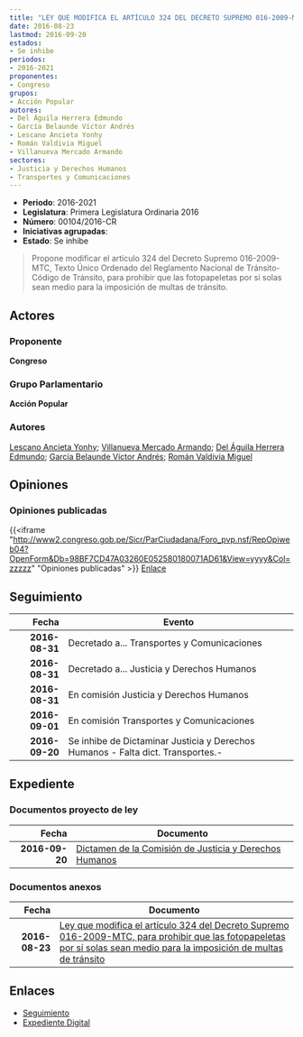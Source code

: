 ```yaml
---
title: "LEY QUE MODIFICA EL ARTÍCULO 324 DEL DECRETO SUPREMO 016-2009-MTC PARA PROHIBIR QUE LAS FOTOPAPELETAS POR SI SOLAS SEAN MEDIO PARA LA IMPOSICIÓN DE MULTAS DE TRÁNSITO"
date: 2016-08-23
lastmod: 2016-09-20
estados:
- Se inhibe
periodos:
- 2016-2021
proponentes:
- Congreso
grupos:
- Acción Popular
autores:
- Del Águila Herrera Edmundo
- García Belaunde Víctor Andrés
- Lescano Ancieta Yonhy
- Román Valdivia Miguel
- Villanueva Mercado Armando
sectores:
- Justicia y Derechos Humanos
- Transportes y Comunicaciones
---
```

- **Periodo**: 2016-2021
- **Legislatura**: Primera Legislatura Ordinaria 2016
- **Número**: 00104/2016-CR
- **Iniciativas agrupadas**: 
- **Estado**: Se inhibe

> Propone modificar el artículo 324 del Decreto Supremo 016-2009-MTC, Texto Único Ordenado del Reglamento Nacional de Tránsito-Código de Tránsito, para prohibir que las fotopapeletas por si solas sean medio para la imposición de multas de tránsito.


## Actores

### Proponente

**Congreso**

### Grupo Parlamentario

**Acción Popular**

### Autores

[Lescano Ancieta Yonhy](mailto:mailto:ylescano@congreso.gob.pe); [Villanueva Mercado Armando](mailto:mailto:avillanuevam@congreso.gob.pe); [Del Águila Herrera Edmundo](mailto:mailto:edelaguila@congreso.gob.pe); [García Belaunde Víctor Andrés](mailto:mailto:vgarciabelaunde@congreso.gob.pe); [Román Valdivia Miguel](mailto:mailto:mroman@congreso.gob.pe)

## Opiniones

### Opiniones publicadas

{{<iframe "http://www2.congreso.gob.pe/Sicr/ParCiudadana/Foro_pvp.nsf/RepOpiweb04?OpenForm&Db=98BF7CD47A03260E052580180071AD61&View=yyyy&Col=zzzzz" "Opiniones publicadas" >}}
[Enlace](http://www2.congreso.gob.pe/Sicr/ParCiudadana/Foro_pvp.nsf/RepOpiweb04?OpenForm&Db=98BF7CD47A03260E052580180071AD61&View=yyyy&Col=zzzzz)


## Seguimiento

| Fecha | Evento |
|------:|--------|
| **2016-08-31** | Decretado a... Transportes y Comunicaciones |
| **2016-08-31** | Decretado a... Justicia y Derechos Humanos |
| **2016-08-31** | En comisión Justicia y Derechos Humanos |
| **2016-09-01** | En comisión Transportes y Comunicaciones |
| **2016-09-20** | Se inhibe de Dictaminar Justicia y Derechos Humanos - Falta dict. Transportes.- |

## Expediente

### Documentos proyecto de ley

| Fecha | Documento |
|------:|-----------|
| **2016-09-20** | [Dictamen de la Comisión de Justicia y Derechos Humanos](http://www.leyes.congreso.gob.pe/Documentos/2016_2021/Dictamenes/Proyectos_de_Ley/00104DC15MAY20160920.pdf) |

### Documentos anexos

| Fecha | Documento |
|------:|-----------|
| **2016-08-23** | [Ley que modifica el artículo 324 del Decreto Supremo 016-2009-MTC, para prohibir que las fotopapeletas por sí solas sean medio para la imposición de multas de tránsito](http://www.leyes.congreso.gob.pe/Documentos/2016_2021/Proyectos_de_Ley_y_de_Resoluciones_Legislativas/PL0009120160822.pdf) |

## Enlaces

- [Seguimiento](http://www2.congreso.gob.pe/Sicr/TraDocEstProc/CLProLey2016.nsf/f7fff46988ca05b1052578e100829cc7/666cec0eb14c18920525801800783a69?OpenDocument)
- [Expediente Digital](http://www2.congreso.gob.pe/Sicr/TraDocEstProc/Expvirt_2011.nsf/visbusqptramdoc1621/00104?opendocument)

